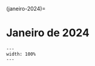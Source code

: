 (janeiro-2024)=

# Janeiro de 2024

```{figure} ../imagens/calendario/2024/calendario-2024-01.svg
---
width: 100%
---
```

